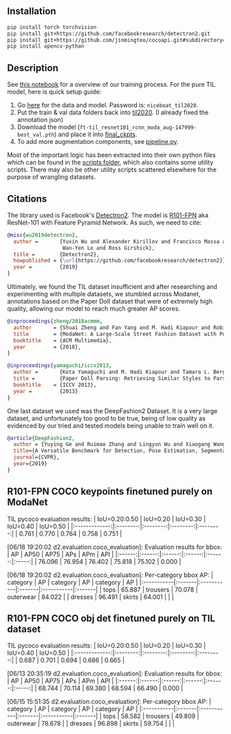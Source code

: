 ## Installation
```bash
pip install torch torchvision
pip install git+https://github.com/facebookresearch/detectron2.git
pip install git+https://github.com/jinmingteo/cocoapi.git#subdirectory=PythonAPI
pip install opencv-python
```

## Description
See [this notebook](notebooks/model_til_pure.ipynb) for a overview of our training process. For the pure TIL model, here is quick setup guide:
1. Go [here](https://1drv.ms/f/s!AgE9E4ZerfvalwscBsmfnCG9ewMX) for the data and model. Password is: `niceboat_til2020`.
2. Put the train & val data folders back into [til2020](data/til2020). (I already fixed the annotation json)
3. Download the model (`ft-til_resnet101_rcnn_moda_aug-147999-best_val.pth`) and place it into [final_ckpts](final_ckpts).
4. To add more augmentation components, see [pipeline.py](notebooks/scripts/pipeline.py).

Most of the important logic has been extracted into their own python files which can be found in the [scripts folder](notebooks/scripts), which also contains some utility scripts. There may also be other utility scripts scattered elsewhere for the purpose of wrangling datasets.

## Citations
The library used is Facebook's [Detectron2](https://github.com/facebookresearch/detectron2). The model is [R101-FPN](https://github.com/facebookresearch/detectron2/blob/master/MODEL_ZOO.md#faster-r-cnn) aka ResNet-101 with Feature Pyramid Network. As such, we need to cite:

```BibTeX
@misc{wu2019detectron2,
  author =       {Yuxin Wu and Alexander Kirillov and Francisco Massa and
                  Wan-Yen Lo and Ross Girshick},
  title =        {Detectron2},
  howpublished = {\url{https://github.com/facebookresearch/detectron2}},
  year =         {2019}
}
```

Ultimately, we found the TIL dataset insufficient and after researching and experimenting with multiple datasets, we stumbled across Modanet, annotations based on the Paper Doll dataset that were of extremely high quality, allowing our model to reach much greater AP scores.

```BibTeX
@inproceedings{zheng/2018acmmm,
  author       = {Shuai Zheng and Fan Yang and M. Hadi Kiapour and Robinson Piramuthu},
  title        = {ModaNet: A Large-Scale Street Fashion Dataset with Polygon Annotations},
  booktitle    = {ACM Multimedia},
  year         = {2018},
}
```

```BibTeX
@inproceedings{yamaguchi/iccv2013,
  author =       {Kota Yamaguchi and M. Hadi Kiapour and Tamara L. Berg},
  title =        {Paper Doll Parsing: Retrieving Similar Styles to Parse Clothing Items},
  booktitle    = {ICCV 2013},
  year =         {2013}
}
```

One last dataset we used was the DeepFashion2 Dataset. It is a very large dataset, and unfortunately too good to be true, being of low quality as evidenced by our tried and tested models being unable to train well on it.

```BibTeX
@article{DeepFashion2,
  author = {Yuying Ge and Ruimao Zhang and Lingyun Wu and Xiaogang Wang and Xiaoou Tang and Ping Luo},
  title={A Versatile Benchmark for Detection, Pose Estimation, Segmentation and Re-Identification of Clothing Images},
  journal={CVPR},
  year={2019}
}
```

## R101-FPN COCO keypoints finetuned purely on ModaNet
TIL pycoco evaluation results:
| IoU=0.20:0.50 | IoU=0.20 | IoU=0.30 | IoU=0.40 | IoU=0.50 |
|:-------------:|:--------:|:--------:|:--------:|:--------:|
|     0.761     |  0.770   |   0.764  |   0.758  |   0.751  |

[06/18 19:20:02 d2.evaluation.coco_evaluation]: Evaluation results for bbox: 
|   AP   |  AP50  |  AP75  |  APs   |  APm   |  APl  |
|:------:|:------:|:------:|:------:|:------:|:-----:|
| 76.096 | 76.954 | 76.402 | 75.818 | 75.102 | 0.000 |

[06/18 19:20:02 d2.evaluation.coco_evaluation]: Per-category bbox AP: 
| category   | AP     | category   | AP     | category   | AP     |
|:-----------|:-------|:-----------|:-------|:-----------|:-------|
| tops       | 65.887 | trousers   | 70.078 | outerwear  | 84.022 |
| dresses    | 96.491 | skirts     | 64.001 |            |        |

## R101-FPN COCO obj det finetuned purely on TIL dataset
TIL pycoco evaluation results:
| IoU=0.20:0.50 | IoU=0.20 | IoU=0.30 | IoU=0.40 | IoU=0.50 |
|:-------------:|:--------:|:--------:|:--------:|:--------:|
|     0.687     |  0.701   |   0.694  |   0.686  |   0.665  |

[06/13 20:35:19 d2.evaluation.coco_evaluation]: Evaluation results for bbox: 
|   AP   |  AP50  |  AP75  |  APs   |  APm   |  APl  |
|:------:|:------:|:------:|:------:|:------:|:-----:|
| 68.744 | 70.114 | 69.380 | 68.594 | 66.490 | 0.000 |

[06/15 15:51:35 d2.evaluation.coco_evaluation]: Per-category bbox AP: 
| category   | AP     | category   | AP     | category   | AP     |
|:-----------|:-------|:-----------|:-------|:-----------|:-------|
| tops       | 58.582 | trousers   | 49.809 | outerwear  | 78.678 |
| dresses    | 96.898 | skirts     | 59.754 |            |        |

